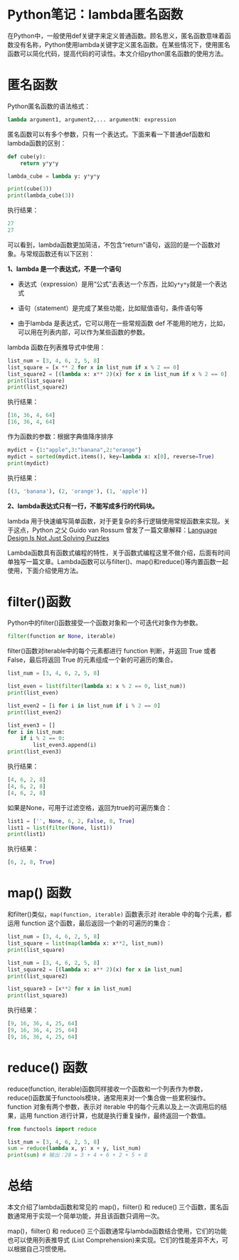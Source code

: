 # Python笔记：lambda匿名函数
在Python中，一般使用def关键字来定义普通函数。顾名思义，匿名函数意味着函数没有名称，Python使用lambda关键字定义匿名函数。在某些情况下，使用匿名函数可以简化代码，提高代码的可读性。本文介绍python匿名函数的使用方法。
<!--more-->

# 匿名函数

Python匿名函数的语法格式：

```python
lambda argument1, argument2,... argumentN: expression
```

匿名函数可以有多个参数，只有一个表达式。下面来看一下普通def函数和lambda函数的区别：

```python
def cube(y):
    return y*y*y

lambda_cube = lambda y: y*y*y

print(cube(3))
print(lambda_cube(3))
```

执行结果：

```python
27
27
```

可以看到，lambda函数更加简洁，不包含“return”语句，返回的是一个函数对象。与常规函数还有以下区别：

**1、lambda 是一个表达式，不是一个语句**

- 表达式（expression）是用“公式”去表达一个东西，比如`y*y*y`就是一个表达式

- 语句（statement）是完成了某些功能，比如赋值语句，条件语句等

- 由于lambda 是表达式，它可以用在一些常规函数 def 不能用的地方，比如，可以用在列表内部，可以作为某些函数的参数。

lambda 函数在列表推导式中使用：
```python
list_num = [3, 4, 6, 2, 5, 8]
list_square = [x ** 2 for x in list_num if x % 2 == 0]
list_square2 = [(lambda x: x** 2)(x) for x in list_num if x % 2 == 0]
print(list_square)
print(list_square2)
```
执行结果：

```python
[16, 36, 4, 64]
[16, 36, 4, 64]
```


作为函数的参数：根据字典值降序排序
```python
mydict = {1:"apple",3:"banana",2:"orange"}
mydict = sorted(mydict.items(), key=lambda x: x[0], reverse=True)
print(mydict)
```
执行结果：

```python
[(3, 'banana'), (2, 'orange'), (1, 'apple')]
```

**2、lambda表达式只有一行，不能写成多行的代码块。**

lambda 用于快速编写简单函数，对于更复杂的多行逻辑使用常规函数来实现。关于这点，Python 之父 Guido van Rossum 曾发了一篇文章解释：[Language Design Is Not Just Solving Puzzles](https://www.artima.com/weblogs/viewpost.jsp?thread=147358)

Lambda函数具有函数式编程的特性，关于函数式编程这里不做介绍，后面有时间单独写一篇文章。Lambda函数可以与filter()、map()和reduce()等内置函数一起使用，下面介绍使用方法。

# filter()函数

Python中的filter()函数接受一个函数对象和一个可迭代对象作为参数。

```python
filter(function or None, iterable)
```

filter()函数对iterable中的每个元素都进行 function 判断，并返回 True 或者 False，最后将返回 True 的元素组成一个新的可遍历的集合。

```python
list_num = [3, 4, 6, 2, 5, 8]

list_even = list(filter(lambda x: x % 2 == 0, list_num))
print(list_even)

list_even2 = [i for i in list_num if i % 2 == 0]
print(list_even2)

list_even3 = []
for i in list_num:
    if i % 2 == 0:
        list_even3.append(i)
print(list_even3)

```

执行结果：

```python
[4, 6, 2, 8]
[4, 6, 2, 8]
[4, 6, 2, 8]
```

如果是None，可用于过滤空格，返回为true的可遍历集合：

```python
list1 = ['', None, 6, 2, False, 8, True]
list1 = list(filter(None, list1))
print(list1)
```

执行结果：

```python
[6, 2, 8, True]
```

# map() 函数

和filter()类似，`map(function, iterable)` 函数表示对 iterable 中的每个元素，都运用 function 这个函数，最后返回一个新的可遍历的集合：

```python
list_num = [3, 4, 6, 2, 5, 8]
list_square = list(map(lambda x: x**2, list_num))
print(list_square)

list_num = [3, 4, 6, 2, 5, 8]
list_square2 = [(lambda x: x** 2)(x) for x in list_num]
print(list_square2)

list_square3 = [x**2 for x in list_num]
print(list_square3)
```

执行结果：

```python
[9, 16, 36, 4, 25, 64]
[9, 16, 36, 4, 25, 64]
[9, 16, 36, 4, 25, 64]
```

# reduce() 函数

reduce(function, iterable)函数同样接收一个函数和一个列表作为参数，reduce()函数属于functools模块，通常用来对一个集合做一些累积操作。function 对象有两个参数，表示对 iterable 中的每个元素以及上一次调用后的结果，运用 function 进行计算，也就是执行重复操作，最终返回一个数值。

```python
from functools import reduce

list_num = [3, 4, 6, 2, 5, 8]
sum = reduce(lambda x, y: x + y, list_num)
print(sum) # 输出：28 = 3 + 4 + 6 + 2 + 5 + 8
```

# 总结

本文介绍了lambda函数和常见的 map()，fiilter() 和 reduce() 三个函数，匿名函数通常用于实现一个简单功能，并且该函数只调用一次。

map()，fiilter() 和 reduce() 三个函数通常与lambda函数结合使用，它们的功能也可以使用列表推导式 (List Comprehension)来实现。它们的性能差异不大，可以根据自己习惯使用。




